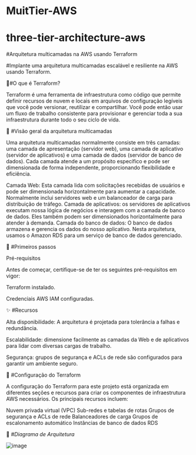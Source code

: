 # MuitTier-AWS

# three-tier-architecture-aws


#Arquitetura multicamadas na AWS usando Terraform

#Implante uma arquitetura multicamadas escalável e resiliente na AWS usando Terraform.


📌#O que é Terraform?

Terraform é uma ferramenta de infraestrutura como código que permite definir recursos de nuvem e locais em arquivos de configuração legíveis que você pode versionar, reutilizar e compartilhar. Você pode então usar um fluxo de trabalho consistente para provisionar e gerenciar toda a sua infraestrutura durante todo o seu ciclo de vida.


🚀 #Visão geral da arquitetura multicamadas

Uma arquitetura multicamadas normalmente consiste em três camadas: uma camada de apresentação (servidor web), uma camada de aplicativo (servidor de aplicativos) e uma camada de dados (servidor de banco de dados). Cada camada atende a um propósito específico e pode ser dimensionada de forma independente, proporcionando flexibilidade e eficiência.

Camada Web: Esta camada lida com solicitações recebidas de usuários e pode ser dimensionada horizontalmente para aumentar a capacidade. Normalmente inclui servidores web e um balanceador de carga para distribuição de tráfego.
Camada de aplicativos: os servidores de aplicativos executam nossa lógica de negócios e interagem com a camada de banco de dados. Eles também podem ser dimensionados horizontalmente para atender à demanda.
Camada do banco de dados: O banco de dados armazena e gerencia os dados do nosso aplicativo. Nesta arquitetura, usamos o Amazon RDS para um serviço de banco de dados gerenciado.


🚦 #Primeiros passos

Pré-requisitos

Antes de começar, certifique-se de ter os seguintes pré-requisitos em vigor:

Terraform instalado.

Credenciais AWS IAM configuradas.


✨ #Recursos

Alta disponibilidade: A arquitetura é projetada para tolerância a falhas e redundância.

Escalabilidade: dimensione facilmente as camadas da Web e de aplicativos para lidar com diversas cargas de trabalho.

Segurança: grupos de segurança e ACLs de rede são configurados para garantir um ambiente seguro.


🔧 #Configuração do Terraform

A configuração do Terraform para este projeto está organizada em diferentes seções e recursos para criar os componentes de infraestrutura AWS necessários. Os principais recursos incluem:

Nuvem privada virtual (VPC)
Sub-redes e tabelas de rotas
Grupos de segurança e ACLs de rede
Balanceadores de carga
Grupos de escalonamento automático
Instâncias de banco de dados RDS


📌 #*Diagrama de Arquitetura*

![image](https://github.com/rodrigocflorindo/MuitTier-AWS/assets/24444808/e3dfe6a8-69df-4cd9-84df-9b81845a2c21)





